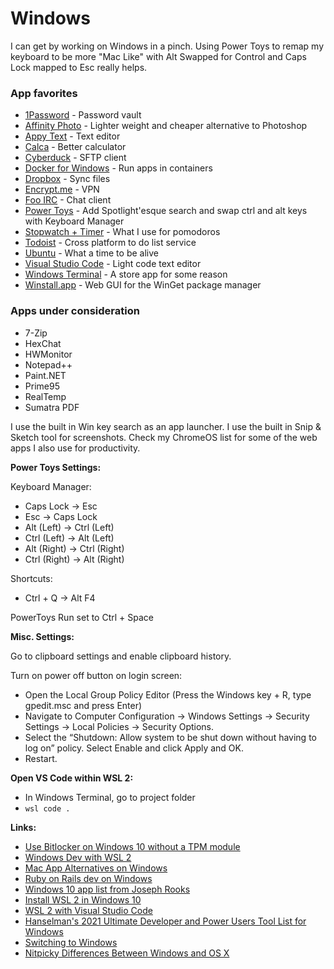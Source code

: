 # Windows

I can get by working on Windows in a pinch. Using Power Toys to remap my keyboard to be more "Mac Like" with Alt Swapped for Control and Caps Lock mapped to Esc really helps. 

### App favorites

* [1Password](https://1password.com/) - Password vault
* [Affinity Photo](https://www.microsoft.com/store/productId/9NBLGGH35LXN) - Lighter weight and cheaper alternative to Photoshop
* [Appy Text](https://www.microsoft.com/en-us/p/appy-text/9nblggh51knm) - Text editor
* [Calca](https://www.microsoft.com/en-us/store/p/calca/9nhxz5159n41) - Better calculator
* [Cyberduck](https://www.microsoft.com/en-us/p/cyberduck/9nblggh43htb/0010) - SFTP client
* [Docker for Windows](https://docs.docker.com/docker-for-windows/wsl/) - Run apps in containers
* [Dropbox](https://www.dropbox.com/) - Sync files
* [Encrypt.me](https://encrypt.me/) - VPN
* [Foo IRC](https://www.microsoft.com/en-us/p/foo-irc/9wzdncrdct50/0010) - Chat client
* [Power Toys](https://github.com/microsoft/PowerToys) - Add Spotlight'esque search and swap ctrl and alt keys with Keyboard Manager
* [Stopwatch + Timer](https://www.microsoft.com/store/productId/9NBLGGGZKFMV) - What I use for pomodoros 
* [Todoist](https://todoist.com/)  - Cross platform to do list service
* [Ubuntu](https://www.microsoft.com/en-us/p/ubuntu/9nblggh4msv6) - What a time to be alive
* [Visual Studio Code](https://code.visualstudio.com/) - Light code text editor
* [Windows Terminal](https://www.microsoft.com/store/productId/9N0DX20HK701) - A store app for some reason
* [Winstall.app](https://winstall.app/) - Web GUI for the WinGet package manager

### Apps under consideration

* 7-Zip
* HexChat
* HWMonitor
* Notepad++
* Paint.NET
* Prime95
* RealTemp
* Sumatra PDF

I use the built in Win key search as an app launcher. I use the built in Snip & Sketch tool for screenshots. Check my ChromeOS list for some of the web apps I also use for productivity. 

**Power Toys Settings:**

Keyboard Manager:

* Caps Lock -&gt; Esc
* Esc -&gt; Caps Lock
* Alt \(Left\) -&gt; Ctrl \(Left\)
* Ctrl \(Left\) -&gt; Alt \(Left\)
* Alt \(Right\) -&gt; Ctrl \(Right\)
* Ctrl \(Right\) -&gt; Alt \(Right\)

Shortcuts:

* Ctrl + Q -&gt; Alt F4

PowerToys Run set to Ctrl + Space

**Misc. Settings:**

Go to clipboard settings and enable clipboard history.

Turn on power off button on login screen:

* Open the Local Group Policy Editor \(Press the Windows key + R, type gpedit.msc and press Enter\)
* Navigate to Computer Configuration -&gt; Windows Settings -&gt; Security Settings -&gt; Local Policies -&gt; Security Options. 
* Select the “Shutdown: Allow system to be shut down without having to log on” policy. Select Enable and click Apply and OK.
* Restart.

**Open VS Code within WSL 2:**

* In Windows Terminal, go to project folder
* `wsl code .`

**Links:**

* [Use Bitlocker on Windows 10 without a TPM module](https://www.windowscentral.com/how-use-bitlocker-encryption-windows-10)
* [Windows Dev with WSL 2](https://char.gd/blog/2019/windows-web-dev-with-wsl2)
* [Mac App Alternatives on Windows](https://docs.google.com/spreadsheets/d/1zHNhWfis0iJULrYAHOYPeMRGhNUVWVxInIn8YKswlIA/htmlview)
* [Ruby on Rails dev on Windows](https://www.hanselman.com/blog/RubyOnRailsOnWindowsIsNotJustPossibleItsFabulousUsingWSL2AndVSCode.aspx)
* [Windows 10 app list from Joseph Rooks](https://josephrooks.com/windows-10/)
* [Install WSL 2 in Windows 10](https://docs.microsoft.com/en-us/windows/wsl/install-win10)
* [WSL 2 with Visual Studio Code](https://code.visualstudio.com/blogs/2019/09/03/wsl2)
* [Hanselman's 2021 Ultimate Developer and Power Users Tool List for Windows](https://www.hanselman.com/blog/scott-hanselmans-2021-ultimate-developer-and-power-users-tool-list-for-windows)
* [Switching to Windows](http://ignorethecode.net/blog/2021/02/02/switching_to_windows/)
* [Nitpicky Differences Between Windows and OS X](https://hellojason.net/blog/nitpicky-differences-between-windows-and-os-x/)



